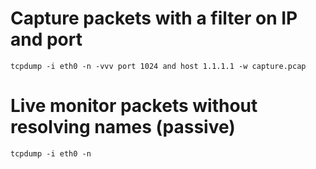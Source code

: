 # Capture packets with a filter on IP and port
```
tcpdump -i eth0 -n -vvv port 1024 and host 1.1.1.1 -w capture.pcap
```

# Live monitor packets without resolving names (passive)
```
tcpdump -i eth0 -n
```






